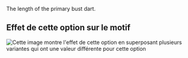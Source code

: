 The length of the primary bust dart.

## Effet de cette option sur le motif

![Cette image montre l'effet de cette option en superposant plusieurs variantes qui ont une valeur différente pour cette option](breanna_primarybustdartlength_sample.svg "Effet de cette option sur le motif")
